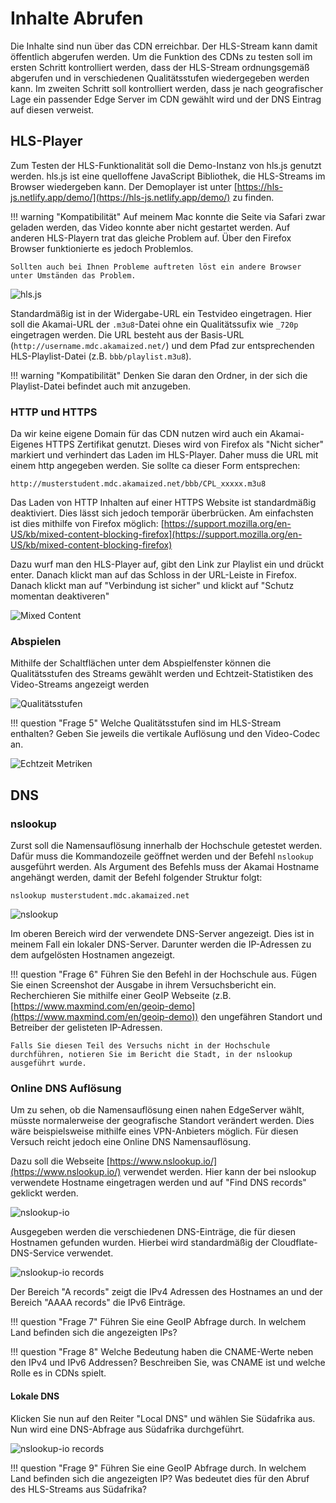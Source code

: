 # Inhalte Abrufen

Die Inhalte sind nun über das CDN erreichbar. Der HLS-Stream kann damit öffentlich abgerufen werden. Um die Funktion des CDNs zu testen soll im ersten Schritt kontrolliert werden, dass der HLS-Stream ordnungsgemäß abgerufen und in verschiedenen Qualitätsstufen wiedergegeben werden kann. Im zweiten Schritt soll kontrolliert werden, dass je nach geografischer Lage ein passender Edge Server im CDN gewählt wird und der DNS Eintrag auf diesen verweist.

## HLS-Player

Zum Testen der HLS-Funktionalität soll die Demo-Instanz von hls.js genutzt werden. hls.js ist eine quelloffene JavaScript Bibliothek, die HLS-Streams im Browser wiedergeben kann. Der Demoplayer ist unter [https://hls-js.netlify.app/demo/](https://hls-js.netlify.app/demo/) zu finden.

!!! warning "Kompatibilität"
    Auf meinem Mac konnte die Seite via Safari zwar geladen werden, das Video konnte aber nicht gestartet werden. Auf anderen HLS-Playern trat das gleiche Problem auf. Über den Firefox Browser funktionierte es jedoch Problemlos.

    Sollten auch bei Ihnen Probleme auftreten löst ein andere Browser unter Umständen das Problem.


![hls.js](../assets/versuch2/hls_js.png)

Standardmäßig ist in der Widergabe-URL ein Testvideo eingetragen. Hier soll die Akamai-URL der `.m3u8`-Datei ohne ein Qualitätssufix wie `_720p` eingetragen werden. Die URL besteht aus der Basis-URL (`http://username.mdc.akamaized.net/`) und dem Pfad zur entsprechenden HLS-Playlist-Datei (z.B. `bbb/playlist.m3u8`).

!!! warning "Kompatibilität"
    Denken Sie daran den Ordner, in der sich die Playlist-Datei befindet auch mit anzugeben.

### HTTP und HTTPS

Da wir keine eigene Domain für das CDN nutzen wird auch ein Akamai-Eigenes HTTPS Zertifikat genutzt. Dieses wird von Firefox als "Nicht sicher" markiert und verhindert das Laden im HLS-Player. Daher muss die URL mit einem http angegeben werden. Sie sollte ca dieser Form entsprechen:

```
http://musterstudent.mdc.akamaized.net/bbb/CPL_xxxxx.m3u8
```

Das Laden von HTTP Inhalten auf einer HTTPS Website ist standardmäßig deaktiviert. Dies lässt sich jedoch temporär überbrücken. Am einfachsten ist dies mithilfe von Firefox möglich: [https://support.mozilla.org/en-US/kb/mixed-content-blocking-firefox](https://support.mozilla.org/en-US/kb/mixed-content-blocking-firefox)

Dazu wurf man den HLS-Player auf, gibt den Link zur Playlist ein und drückt enter. Danach klickt man auf das Schloss in der URL-Leiste in Firefox. Danach klickt man auf "Verbindung ist sicher" und klickt auf "Schutz momentan deaktiveren"

![Mixed Content](../assets/versuch2/mixed-content.png)

### Abspielen

Mithilfe der Schaltflächen unter dem Abspielfenster können die Qualitätsstufen des Streams gewählt werden und Echtzeit-Statistiken des Video-Streams angezeigt werden

![Qualitätsstufen](../assets/versuch2/hls_js_quality.png)

!!! question "Frage 5"
    Welche Qualitätsstufen sind im HLS-Stream enthalten? Geben Sie jeweils die vertikale Auflösung und den Video-Codec an.

![Echtzeit Metriken](../assets/versuch2/hls_js_metrics.png)

## DNS

### nslookup

Zurst soll die Namensauflösung innerhalb der Hochschule getestet werden. Dafür muss die Kommandozeile geöffnet werden und der Befehl `nslookup` ausgeführt werden. Als Argument des Befehls muss der Akamai Hostname angehängt werden, damit der Befehl folgender Struktur folgt:

```
nslookup musterstudent.mdc.akamaized.net
```

![nslookup](../assets/versuch2/nslookup.png)

Im oberen Bereich wird der verwendete DNS-Server angezeigt. Dies ist in meinem Fall ein lokaler DNS-Server. Darunter werden die IP-Adressen zu dem aufgelösten Hostnamen angezeigt.

!!! question "Frage 6"
    Führen Sie den Befehl in der Hochschule aus. Fügen Sie einen Screenshot der Ausgabe in ihrem Versuchsbericht ein. Recherchieren Sie mithilfe einer GeoIP Webseite (z.B. [https://www.maxmind.com/en/geoip-demo](https://www.maxmind.com/en/geoip-demo)) den ungefähren Standort und Betreiber der gelisteten IP-Adressen.

    Falls Sie diesen Teil des Versuchs nicht in der Hochschule durchführen, notieren Sie im Bericht die Stadt, in der nslookup ausgeführt wurde.

### Online DNS Auflösung

Um zu sehen, ob die Namensauflösung einen nahen EdgeServer wählt, müsste normalerweise der geografische Standort verändert werden. Dies wäre beispielsweise mithilfe eines VPN-Anbieters möglich. Für diesen Versuch reicht jedoch eine Online DNS Namensauflösung.

Dazu soll die Webseite [https://www.nslookup.io/](https://www.nslookup.io/) verwendet werden. Hier kann der bei nslookup verwendete Hostname eingetragen werden und auf "Find DNS records" geklickt werden.

![nslookup-io](../assets/versuch2/nslookup-io.png)

Ausgegeben werden die verschiedenen DNS-Einträge, die für diesen Hostnamen gefunden wurden. Hierbei wird standardmäßig der Cloudflate-DNS-Service verwendet.

![nslookup-io records](../assets/versuch2/nslookup-io_records.png)

Der Bereich "A records" zeigt die IPv4 Adressen des Hostnames an und der Bereich "AAAA records" die IPv6 Einträge.

!!! question "Frage 7"
    Führen Sie eine GeoIP Abfrage durch. In welchem Land befinden sich die angezeigten IPs?

!!! question "Frage 8"
    Welche Bedeutung haben die CNAME-Werte neben den IPv4 und IPv6 Addressen? Beschreiben Sie, was CNAME ist und welche Rolle es in CDNs spielt.

#### Lokale DNS

Klicken Sie nun auf den Reiter "Local DNS" und wählen Sie Südafrika aus. Nun wird eine DNS-Abfrage aus Südafrika durchgeführt.

![nslookup-io records](../assets/versuch2/nslookup-io_suedafrika.png)

!!! question "Frage 9"
    Führen Sie eine GeoIP Abfrage durch. In welchem Land befinden sich die angezeigten IP? Was bedeutet dies für den Abruf des HLS-Streams aus Südafrika?